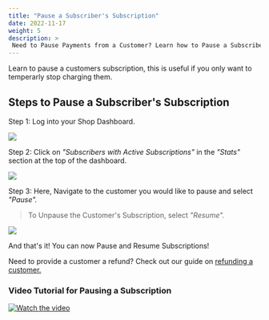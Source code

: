 ```yaml
---
title: "Pause a Subscriber's Subscription"
date: 2022-11-17
weight: 5
description: >
 Need to Pause Payments from a Customer? Learn how to Pause a Subscriber's Subscription to stop charging a specific customer.
---
```


Learn to pause a customers subscription, this is useful if you only want to temperarly stop charging them. 

## Steps to Pause a Subscriber's Subscription

Step 1: Log into your Shop Dashboard.

![](https://subscribie.co.uk/blog/content/images/size/w1000/2022/11/image-64.png)

Step 2: Click on *"Subscribers with Active Subscriptions"* in the *"Stats"* section at the top of the dashboard.

![](https://subscribie.co.uk/blog/content/images/size/w1000/2022/11/image-84.png)

Step 3: Here, Navigate to the customer you would like to pause and select *"Pause".* 

>To Unpause the Customer's Subscription, select *"Resume".*

![](https://subscribie.co.uk/blog/content/images/2022/11/image-85.png)

And that's it! You can now Pause and Resume Subscriptions!

Need to provide a customer a refund? Check out our guide on [refunding a customer.](https://docs.subscribie.co.uk/docs/tasks/refund-customer-subscriptions/)

### Video Tutorial for Pausing a Subscription

[![Watch the video](https://github.com/Subscribie/subscribie/assets/30567984/dfb63ce3-df40-4ffd-ac2b-320fb3a2dfcf)](https://youtu.be/Oigx2RzG5ng)